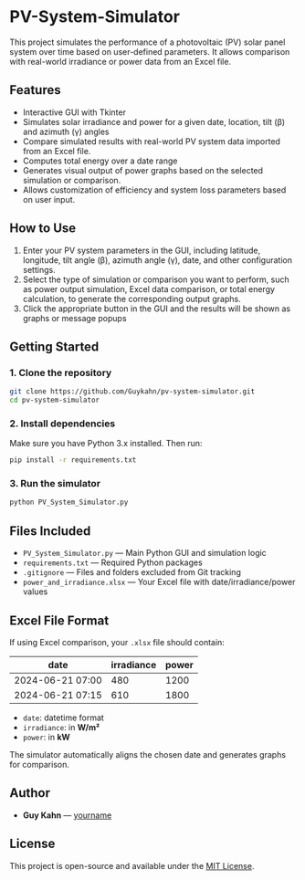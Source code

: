 # PV-System-Simulator

This project simulates the performance of a photovoltaic (PV) solar panel system over time based on user-defined parameters. It allows comparison with real-world irradiance or power data from an Excel file.

## Features

- Interactive GUI with Tkinter
- Simulates solar irradiance and power for a given date, location, tilt (β) and azimuth (γ) angles
- Compare simulated results with real-world PV system data imported from an Excel file.
- Computes total energy over a date range
- Generates visual output of power graphs based on the selected simulation or comparison.
- Allows customization of efficiency and system loss parameters based on user input.

## How to Use

1. Enter your PV system parameters in the GUI, including latitude, longitude, tilt angle (β), azimuth angle (γ), date, and other configuration settings.
2. Select the type of simulation or comparison you want to perform, such as power output simulation, Excel data comparison, or total energy calculation, to generate the corresponding output graphs.
3. Click the appropriate button in the GUI and the results will be shown as graphs or message popups

## Getting Started

### 1. Clone the repository
```bash
git clone https://github.com/Guykahn/pv-system-simulator.git
cd pv-system-simulator
```

### 2. Install dependencies
Make sure you have Python 3.x installed. Then run:

```bash
pip install -r requirements.txt
```

### 3. Run the simulator
```bash
python PV_System_Simulator.py
```

## Files Included

- `PV_System_Simulator.py` — Main Python GUI and simulation logic
- `requirements.txt` — Required Python packages
- `.gitignore` — Files and folders excluded from Git tracking
- `power_and_irradiance.xlsx` — Your Excel file with date/irradiance/power values

## Excel File Format

If using Excel comparison, your `.xlsx` file should contain:

|       date       |     irradiance    |    power   |
|------------------|-------------------|------------|
| 2024-06-21 07:00 | 480               | 1200       |
| 2024-06-21 07:15 | 610               | 1800       |

- `date`: datetime format
- `irradiance`: in **W/m²**
- `power`: in **kW**

The simulator automatically aligns the chosen date and generates graphs for comparison.


## Author

- **Guy Kahn** — [yourname](https://github.com/yourusername)

## License

This project is open-source and available under the [MIT License](LICENSE).
